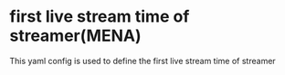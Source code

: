# first live stream time of streamer(MENA)

This yaml config is used to define the first live stream time of streamer
